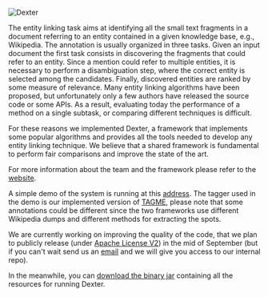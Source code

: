 ![Dexter](http://dexter.isti.cnr.it/static/images/dexter.png "Dexter")

The entity linking task aims at identifying all the small text fragments in a document referring to an entity contained in a given knowledge base, e.g., Wikipedia. The annotation is usually organized in three tasks. Given an input document the first task consists in discovering the fragments that could refer to an entity. Since a mention could refer to multiple entities, it is necessary to perform a disambiguation step, where the correct entity is selected among the candidates. Finally, discovered entities are ranked by some measure of relevance. Many entity linking algorithms have been proposed, but unfortunately only a few authors have released the source code or some APIs. As a result, evaluating today the performance of a method on a single subtask, or comparing different techniques is difficult.

For these reasons we implemented Dexter, a framework that implements some popular algorithms and provides all the tools needed to develop any entity linking technique. We believe that a shared framework is fundamental to perform fair comparisons and improve the state of the art.

For more information about the team and the framework please refer to the [website](http://dexter.isti.cnr.it).

A simple demo of the system is running at this [address](http://vinello.isti.cnr.it:8080/). The tagger used in the demo is our implemented version of [TAGME](http://tagme.di.unipi.it), please note that some annotations could be different since the two frameworks use different Wikipedia dumps and different methods for extracting the spots.

We are currently working on improving the quality of the code, that we plan to publicly release (under [Apache License V2](http://www.apache.org/licenses/LICENSE-2.0.html)) in the mid of September (but if you can't wait send us an [email](http://dexter.isti.cnr.it/contact) and we will give you access to our internal repo).

In the meanwhile, you can [download the binary jar](http://dexter.isti.cnr.it/download) containing all the resources for running Dexter.

